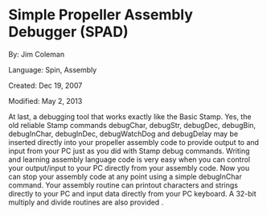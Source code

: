 # Simple Propeller Assembly Debugger (SPAD)

By: Jim Coleman

Language: Spin, Assembly

Created: Dec 19, 2007

Modified: May 2, 2013

At last, a debugging tool that works exactly like the Basic Stamp. Yes, the old reliable Stamp commands debugChar, debugStr, debugDec, debugBin, debugInChar, debugInDec, debugWatchDog and debugDelay may be inserted directly into your propeller assembly code to provide output to and input from your PC just as you did with Stamp debug commands. Writing and learning assembly language code is very easy when you can control your output/input to your PC directly from your assembly code. Now you can stop your assembly code at any point using a simple debugInChar command. Your assembly routine can printout characters and strings directly to your PC and input data directly from your PC keyboard. A 32-bit multiply and divide routines are also provided .
